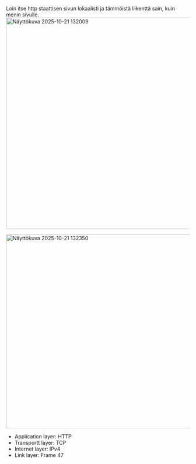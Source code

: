 Loin itse http staattisen sivun lokaalisti ja tämmöistä liikenttä sain, kuin menin sivulle.
<img width="1912" height="579" alt="Näyttökuva 2025-10-21 132009" src="https://github.com/user-attachments/assets/cc3d5e5b-86fb-46d9-8c1c-b00c02d854da" />

<img width="940" height="531" alt="Näyttökuva 2025-10-21 132350" src="https://github.com/user-attachments/assets/601d674f-8a1f-4887-8c9e-2d826c1ded92" />

- Application layer: HTTP
- Transportt layer: TCP
- Internet layer: IPv4
- Link layer: Frame 47

